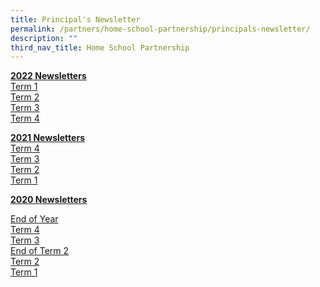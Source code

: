```yaml
---
title: Principal's Newsletter
permalink: /partners/home-school-partnership/principals-newsletter/
description: ""
third_nav_title: Home School Partnership
---
```

**<u>2022 Newsletters</u>** <br>
[Term 1](/files/Term%201%20Letter%20to%20Parents%20final.pdf) <br>
[Term 2](/files/Term%202%20Letter%20to%20Parents.pdf) <br>
[Term 3](/files/Term%203%20Letter%20to%20Parents.pdf) <br>
[Term 4](/files/Term%204%20Letter%20to%20Parents.pdf)

**<u>2021 Newsletters</u>** <br>
[Term 4](/files/Term%204.pdf) <br>
[Term 3](/files/Term%203%20Letter%20to%20Parents%20final.pdf) <br>
[Term 2](/files/BGPS%20Term%202%202021%20Newsletter.pdf) <br>
[Term 1](/files/Letter%20to%20Parents%205%20Jan%202021%20for%20P2%20to%20P6.pdf)

  
**<u>2020 Newsletters</u>**  
  
[End of Year](/files/End%20of%20Year%20Letter%20to%20Parents%2018%20Nov%202020.pdf)  <br>
[Term 4](https://bedokgreenpri-moe-edu-sg-admin.cwp.sg/qql/slot/u204/For%20Parents/BGPS%20Term%204%20(2020)%20Newsletter.pdf)    
[Term 3](https://bedokgreenpri-moe-edu-sg-admin.cwp.sg/qql/slot/u204/For%20Parents/BGPS%20Term%203%20(2020)%20Newsletter.pdf)    
[End of Term 2](https://bedokgreenpri-moe-edu-sg-admin.cwp.sg/qql/slot/u204/For%20Parents/End%20of%20Term%202%20(2020)%20Newsletter.pdf)   
[Term 2](https://bedokgreenpri-moe-edu-sg-admin.cwp.sg/qql/slot/u204/For%20Parents/BGPS%20Term%202%20(2020)%20Newsletter.pdf)    
[Term 1](https://bedokgreenpri-moe-edu-sg-admin.cwp.sg/qql/slot/u204/For%20Parents/BGPS%20Term%201%20(2020)%20Newsletter.pdf)
